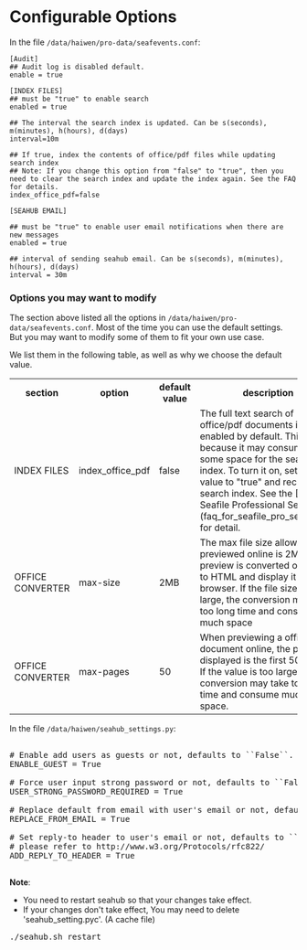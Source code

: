 # Configurable Options
In the file `/data/haiwen/pro-data/seafevents.conf`:

```
[Audit]
## Audit log is disabled default.
enable = true

[INDEX FILES]
## must be "true" to enable search
enabled = true

## The interval the search index is updated. Can be s(seconds), m(minutes), h(hours), d(days)
interval=10m

## If true, index the contents of office/pdf files while updating search index
## Note: If you change this option from "false" to "true", then you need to clear the search index and update the index again. See the FAQ for details.
index_office_pdf=false

[SEAHUB EMAIL]

## must be "true" to enable user email notifications when there are new messages
enabled = true

## interval of sending seahub email. Can be s(seconds), m(minutes), h(hours), d(days)
interval = 30m

```

### <a id="wiki-options-you-may-want-to-modify"></a>Options you may want to modify

The section above listed all the options in `/data/haiwen/pro-data/seafevents.conf`. Most of the time you can use the default settings. But you may want to modify some of them to fit your own use case. 

We list them in the following table, as well as why we choose the default value.

<table>
<tr>
<th>section</th>
<th>option</th>
<th>default value</th>
<th>description</th>
</tr>

<tr>
<td>INDEX FILES</td>
<td>index_office_pdf</td>
<td>false</td>
<td>
The full text search of office/pdf documents is not enabled by default. This is because it may consume quite some space for the search index. To turn it on, set this value to "true" and recreate the search index. See the [FAQ For Seafile Professional Server](faq_for_seafile_pro_server.md) for detail.
</td>
</tr>

<tr>
<td>OFFICE CONVERTER</td>
<td>max-size</td>
<td>2MB</td>
<td>
The max file size allowed to be previewed online is 2MB. The preview is converted office/pdf to HTML and display it in the browser. If the file size is too large, the conversion may take too long time and consume much space
</td>
</tr>

<tr>
<td>OFFICE CONVERTER</td>
<td>max-pages</td>
<td>50</td>
<td>
When previewing a office/pdf document online, the pages displayed is the first 50 pages. If the value is too large, the conversion may take too long time and consume much space.
</td>
</tr>

</table>

In the file `/data/haiwen/seahub_settings.py`:

<pre>

# Enable add users as guests or not, defaults to ``False``. Guests are only able to use libraries shared to him/her.
ENABLE_GUEST = True

# Force user input strong password or not, defaults to ``False``.
USER_STRONG_PASSWORD_REQUIRED = True

# Replace default from email with user's email or not, defaults to ``False``
REPLACE_FROM_EMAIL = True

# Set reply-to header to user's email or not, defaults to ``False``. For details,
# please refer to http://www.w3.org/Protocols/rfc822/
ADD_REPLY_TO_HEADER = True

</pre>

**Note**:

* You need to restart seahub so that your changes take effect.
* If your changes don't take effect, You may need to delete 'seahub_setting.pyc'. (A cache file)

<pre>
./seahub.sh restart
</pre>

